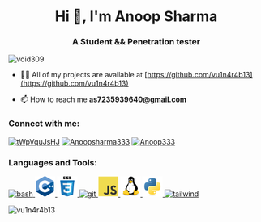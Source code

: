 
<h1 align="center">Hi 👋, I'm Anoop Sharma</h1>
<h3 align="center">A Student && Penetration tester</h3>

<p align="left"> <img src="https://komarev.com/ghpvc/?username=void309&label=Profile%20views&color=0e75b6&style=flat" alt="void309" /> </p>

- 👨‍💻 All of my projects are available at [https://github.com/vu1n4r4b13](https://github.com/vu1n4r4b13)

- 📫 How to reach me **as7235939640@gmail.com**


<h3 align="left">Connect with me:</h3>
<p align="left">
<a href="https://discord.gg/tWpVquJsHJ" target="blank"><img align="center" src="https://raw.githubusercontent.com/rahuldkjain/github-profile-readme-generator/master/src/images/icons/Social/discord.svg" alt="tWpVquJsHJ" height="30" width="40" /></a>
<a href="https://tryhackme.com/p/Anoopsharma333" target="blank"><img align="center" src="https://razvioverflow.github.io/images/tryhackme/logo_0.png" alt="Anoopsharma333" height="30" width="40" /></a>
<a href="https://app.hackthebox.com/profile/300715" target="blank"><img align="center" src="[https://razvioverflow.github.io/images/tryhackme/logo_0.png](https://www.hackthebox.com/images/logo-htb.svg)" alt="Anoop333" height="30" width="40" /></a>
</p>

<h3 align="left">Languages and Tools:</h3>
<p align="left"> <a href="https://www.gnu.org/software/bash/" target="_blank" rel="noreferrer"> <img src="https://www.vectorlogo.zone/logos/gnu_bash/gnu_bash-icon.svg" alt="bash" width="40" height="40"/> </a> <a href="https://www.w3schools.com/cpp/" target="_blank" rel="noreferrer"> <img src="https://raw.githubusercontent.com/devicons/devicon/master/icons/cplusplus/cplusplus-original.svg" alt="cplusplus" width="40" height="40"/> </a>  </a> <a href="https://www.w3schools.com/css/" target="_blank" rel="noreferrer"> <img src="https://raw.githubusercontent.com/devicons/devicon/master/icons/css3/css3-original-wordmark.svg" alt="css3" width="40" height="40"/> </a> <a href="https://git-scm.com/" target="_blank" rel="noreferrer"> <img src="https://www.vectorlogo.zone/logos/git-scm/git-scm-icon.svg" alt="git" width="40" height="40"/> </a> <a href="https://developer.mozilla.org/en-US/docs/Web/JavaScript" target="_blank" rel="noreferrer"> <img src="https://raw.githubusercontent.com/devicons/devicon/master/icons/javascript/javascript-original.svg" alt="javascript" width="40" height="40"/> </a> <a href="https://www.linux.org/" target="_blank" rel="noreferrer"> <img src="https://raw.githubusercontent.com/devicons/devicon/master/icons/linux/linux-original.svg" alt="linux" width="40" height="40"/> </a> <a href="https://www.python.org" target="_blank" rel="noreferrer"> <img src="https://raw.githubusercontent.com/devicons/devicon/master/icons/python/python-original.svg" alt="python" width="40" height="40"/> </a> <a href="https://tailwindcss.com/" target="_blank" rel="noreferrer"> <img src="https://www.vectorlogo.zone/logos/tailwindcss/tailwindcss-icon.svg" alt="tailwind" width="40" height="40"/> </a> </p>

<p><img align="center" src="https://github-readme-stats.vercel.app/api/top-langs?username=vu1n4r4b13&show_icons=true&locale=en&layout=compact" alt="vu1n4r4b13" /></p>


